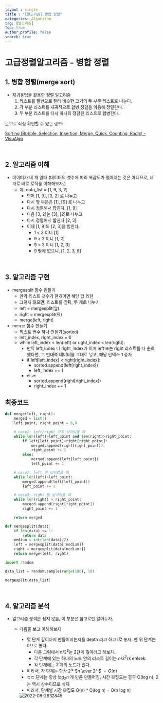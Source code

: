 ```yaml
---
layout : single
title : "[알고리즘] 병합 정렬"
categories: Algorithm
tag: [알고리즘]
toc: true
author_profile: false
search: true
---
```


# 고급정렬알고리즘 - 병합 정렬

## 1. 병합 정렬(merge sort)

- 재귀용법을 활용한 정렬 알고리즘
    1. 리스트를 절반으로 잘라 비슷한 크기의 두 부분 리스트로 나눈다.
    2. 각 부분 리스트를 재귀적으로 합병 정렬을 이용해 정렬한다.
    3. 두 부분 리스트를 다시 하나의 정렬된 리스트로 합병한다.
    

눈으로 직접 확인할 수 있는 링크: 

[Sorting (Bubble, Selection, Insertion, Merge, Quick, Counting, Radix) - VisuAlgo](https://visualgo.net/en/sorting)

<br/>

## 2. 알고리즘 이해

- 데이터가 네 개 일때 (데이터의 갯수에 따라 복잡도가 떨어지는 것은 아니므로, 네 개로 바로 로직을 이해해보자.)
    - 예: data_list = [1, 9, 3, 2]
        - 먼저 [1, 9], [3, 2] 로 나누고
        - 다시 앞 부분은 [1], [9] 로 나누고
        - 다시 정렬해서 합친다. [1, 9]
        - 다음 [3, 2]는 [3], [2]로 나누고
        - 다시 정렬해서 합친다 [2, 3]
        - 이제 [1, 9]와 [2, 3]을 합친다.
            - 1 < 2 이니 [1]
            - 9 > 2 이니 [1, 2]
            - 9 > 3 이니 [1, 2, 3]
            - 9 밖에 없으니, [1, 2, 3, 9]
            


<br/>

## 3. 알고리즘 구현

- mergesplit 함수 만들기
    - 만약 리스트 갯수가 한개이면 해당 값 리턴
    - 그렇지 않으면, 리스트를 앞뒤, 두 개로 나누기
    - left = mergesplit(앞)
    - right = mergesplit(뒤)
    - merge(left, right)
- merge 함수 만들기
    - 리스트 변수 하나 만들기(sorted)
    - left_index, right_index = 0
    - while left_index < len(left) or right_index < len(right):
        - 만약 left_index 나 right_index가 이미 left 또는 right 리스트를 다 순회했다면, 그 반대쪽 데이터를 그대로 넣고, 해당 인덱스 1 증가
        - if left[left_index] < right[right_index]:
            - sorted.append(left[right_index])
            - left_index += 1
        - else:
            - sorted.append(right[right_index])
            - right_index += 1
    

## 최종코드

```python
def merge(left, right):
	merged = list()
	left_point, right_point = 0,0

	# case1: left/right 아직 남아있을 때
	while len(left)>left_point and len(right)>right_point:
		if left[left_point]>right[right_point]:
			merged.append(right[right_point])
			right_point += 1
		else:
			merged.append(left[left_point])
			left_point += 1

	# case2: left 만 남아있을 때
	while len(left)>left_point:
		merged.append(left[left_point])
		left_point += 1

	# case3: right 만 남아있을 때
	while len(right) > right_point:
		merged.append(right[right_point])
		right_point += 1

	return merged

def mergesplit(data):
	if len(data) <= 1:
		return data
	medium = int(len(data)/2)
	left = mergesplit(data[:medium])
	right = mergesplit(data[medium:])
	return merge(left, right)
```

```python
import random

data_list = random.sample(range(100), 10)

mergesplit(data_list)
```


<br/>

## 4. 알고리즘 분석

- 알고리즘 분석은 쉽지 않음, 이 부분은 참고로만 알아두자.
    - 다음을 보고 이해해보자
        - 몇 단계 깊이까지 만들어지는지를 depth 라고 하고 i로 놓자. 맨 위 단계는 0으로 놓다.
            - 다음 그림에서 $n/2^2$는 2단계 깊이라고 해보자.
            - 각 단계에 있는 하나의 노드 안의 리스트 길이는 $n/2^2$rk ehlsek.
            - 각 단계에는 $2^i$개의 노드가 있다.
        - 따라서, 각 단계는 항상 $2^i *$ $n \over 2^i$ $= O(n)$
        - ㄷㄷ 단계는 항상 $log_2n$ 개 만큼 만들어짐, 시간 복잡도는 결국 O(log n), 2는 역시 상수이므로 삭제
        - 따라서, 단계별 시간 복잡도 O(n) * O(log n) = O(n log n)
        
        
        <img src="../../images/2022-06-26-first/2022-06-2632845.png" alt="2022-06-2632845" style="zoom:100%;" />